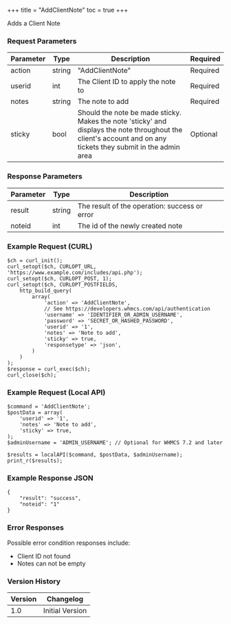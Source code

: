 +++
title = "AddClientNote"
toc = true
+++

Adds a Client Note

### Request Parameters

| Parameter | Type | Description | Required |
| --------- | ---- | ----------- | -------- |
| action | string | "AddClientNote" | Required |
| userid | int | The Client ID to apply the note to | Required |
| notes | string | The note to add | Required |
| sticky | bool | Should the note be made sticky. Makes the note 'sticky' and displays the note throughout the client's account and on any tickets they submit in the admin area | Optional |

### Response Parameters

| Parameter | Type | Description |
| --------- | ---- | ----------- |
| result | string | The result of the operation: success or error |
| noteid | int | The id of the newly created note |


### Example Request (CURL)

```
$ch = curl_init();
curl_setopt($ch, CURLOPT_URL, 'https://www.example.com/includes/api.php');
curl_setopt($ch, CURLOPT_POST, 1);
curl_setopt($ch, CURLOPT_POSTFIELDS,
    http_build_query(
        array(
            'action' => 'AddClientNote',
            // See https://developers.whmcs.com/api/authentication
            'username' => 'IDENTIFIER_OR_ADMIN_USERNAME',
            'password' => 'SECRET_OR_HASHED_PASSWORD',
            'userid' => '1',
            'notes' => 'Note to add',
            'sticky' => true,
            'responsetype' => 'json',
        )
    )
);
$response = curl_exec($ch);
curl_close($ch);
```


### Example Request (Local API)

```
$command = 'AddClientNote';
$postData = array(
    'userid' => '1',
    'notes' => 'Note to add',
    'sticky' => true,
);
$adminUsername = 'ADMIN_USERNAME'; // Optional for WHMCS 7.2 and later

$results = localAPI($command, $postData, $adminUsername);
print_r($results);
```


### Example Response JSON

```
{
    "result": "success",
    "noteid": "1"
}
```


### Error Responses

Possible error condition responses include:

* Client ID not found
* Notes can not be empty


### Version History

| Version | Changelog |
| ------- | --------- |
| 1.0 | Initial Version |
